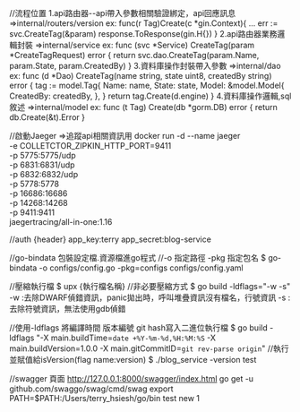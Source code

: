 //流程位置
1.api路由器--api帶入參數相關驗證綁定，api回應訊息
=>internal/routers/version
ex:
func(r Tag)Create(c *gin.Context){
    ...
    err := svc.CreateTag(&param)
    response.ToResponse(gin.H{})
}
2.api路由器業務邏輯封裝
=>internal/service
ex:
func (svc *Service) CreateTag(param *CreateTagRequest) error {
	return svc.dao.CreateTag(param.Name, param.State, param.CreatedBy)
}
3.資料庫操作封裝帶入參數
=>internal/dao
ex:
func (d *Dao) CreateTag(name string, state uint8, createdBy string) error {
	tag := model.Tag{
		Name:  name,
		State: state,
		Model: &model.Model{
			CreatedBy: createdBy,
		},
	}
	return tag.Create(d.engine)
}
4.資料庫操作邏輯,sql敘述
=>internal/model
ex:
func (t Tag) Create(db *gorm.DB) error {
	return db.Create(&t).Error
}



//啟動Jaeger =>追蹤api相關資訊用
docker run -d --name jaeger \
-e COLLETCTOR_ZIPKIN_HTTP_PORT=9411 \
-p 5775:5775/udp \
-p 6831:6831/udp \
-p 6832:6832/udp \
-p 5778:5778 \
-p 16686:16686 \
-p 14268:14268 \
-p 9411:9411 \
jaegertracing/all-in-one:1.16

//auth 
{header}
app_key:terry
app_secret:blog-service

//go-bindata 包裝設定檔.資源檔進go程式
//-o 指定路徑 -pkg 指定包名
$ go-bindata -o configs/config.go -pkg=configs configs/config.yaml

//壓縮執行檔
$ upx {執行檔名稱}
//非必要壓縮方式
$ go build -ldflags="-w -s"
-w :去除DWARF偵錯資訊，panic拋出時，呼叫堆疊資訊沒有檔名，行號資訊
-s :去除符號資訊，無法使用gdb偵錯

//使用-ldflags 將編譯時間 版本編號 git hash寫入二進位執行檔
$ go build -ldflags "-X main.buildTime=`date +%Y-%m-%d,%H:%M:%S` -X main.buildVersion=1.0.0 -X main.gitCommitID=`git rev-parse origin`"
//執行 並賦值給isVersion(flag name:version)
$ ./blog_service -version test

//swagger 頁面
http://127.0.0.1:8000/swagger/index.html
go get -u github.com/swaggo/swag/cmd/swag
export PATH=$PATH:/Users/terry_hsiesh/go/bin
test
new 1
